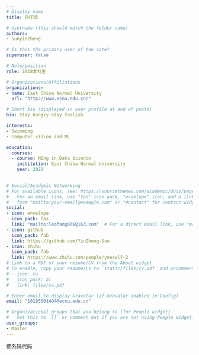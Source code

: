 ```yaml
---
# Display name
title: 孙印政

# Username (this should match the folder name)
authors:
- sunyinzheng

# Is this the primary user of the site?
superuser: false

# Role/position
role: 2018本科生

# Organizations/Affiliations
organizations:
- name: East China Normal University
  url: "http://www.ecnu.edu.cn/"

# Short bio (displayed in user profile at end of posts)
bio: Stay hungry stay foolish

interests:
- Swimming
- Computer vision and ML

education:
  courses:
  - course: MEng in Data Science
    institution: East China Normal University
    year: 2022
  

# Social/Academic Networking
# For available icons, see: https://sourcethemes.com/academic/docs/page-builder/#icons
#   For an email link, use "fas" icon pack, "envelope" icon, and a link in the
#   form "mailto:your-email@example.com" or "#contact" for contact widget.
social:
- icon: envelope
  icon_pack: fas
  link: "mailto:leofang666@163.com"  # For a direct email link, use "mailto:test@example.org".
- icon: github
  icon_pack: fab
  link: https://github.com/YinZheng-Sun
- icon: zhihu
  icon_pack: fab
  link: https://www.zhihu.com/people/youself-2
# Link to a PDF of your resume/CV from the About widget.
# To enable, copy your resume/CV to `static/files/cv.pdf` and uncomment the lines below.
# - icon: cv
#   icon_pack: ai
#   link: files/cv.pdf

# Enter email to display Gravatar (if Gravatar enabled in Config)
email: "10185501404@ecnu.edu.cn"

# Organizational groups that you belong to (for People widget)
#   Set this to `[]` or comment out if you are not using People widget.
user_groups:
- Master
---
```


佛系码代码